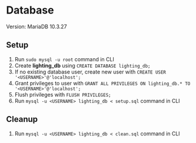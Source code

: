 # Database
Version: MariaDB 10.3.27

## Setup
1. Run `sudo mysql -u root` command in CLI
1. Create **lighting_db** using `CREATE DATABASE lighting_db;`
1. If no existing database user, create new user with `CREATE USER '<USERNAME>'@'localhost';`
1. Grant privileges to user with `GRANT ALL PRIVILEGES ON lighting_db.* TO '<USERNAME>'@'localhost';`
1. Flush privileges with `FLUSH PRIVILEGES;`
1. Run `mysql -u <USERNAME> lighting_db < setup.sql` command in CLI

## Cleanup
1. Run `mysql -u <USERNAME> lighting_db < clean.sql` command in CLI
